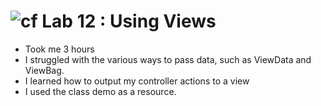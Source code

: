 ![cf](http://i.imgur.com/7v5ASc8.png) Lab 12 : Using Views
=====================================
- Took me 3 hours
- I struggled with the various ways to pass data, such as ViewData and ViewBag.
- I learned how to output my controller actions to a view
- I used the class demo as a resource.